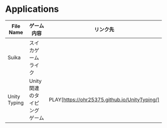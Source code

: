 # Applications
| File Name | ゲーム内容 | リンク先 |
|---|---|---|
| Suika | スイカゲーム　ライク | |
|Unity Typing| Unity関連のタイピングゲーム| PLAY[https://ohr25375.github.io/UnityTyping/] |
